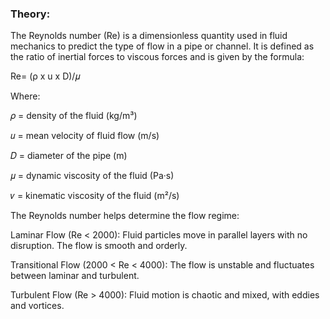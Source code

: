 ### Theory:

The Reynolds number (Re) is a dimensionless quantity used in fluid mechanics to predict the type of flow in a pipe or channel. It is defined as the ratio of inertial forces to viscous forces and is given by the formula:

Re= (ρ x u x D)/𝜇



Where:

𝜌 = density of the fluid (kg/m³)

𝑢 = mean velocity of fluid flow (m/s)

𝐷 = diameter of the pipe (m)

𝜇 = dynamic viscosity of the fluid (Pa·s)

𝜈 = kinematic viscosity of the fluid (m²/s)

The Reynolds number helps determine the flow regime:

Laminar Flow (Re < 2000): Fluid particles move in parallel layers with no disruption. The flow is smooth and orderly.

Transitional Flow (2000 < Re < 4000): The flow is unstable and fluctuates between laminar and turbulent.

Turbulent Flow (Re > 4000): Fluid motion is chaotic and mixed, with eddies and vortices.
